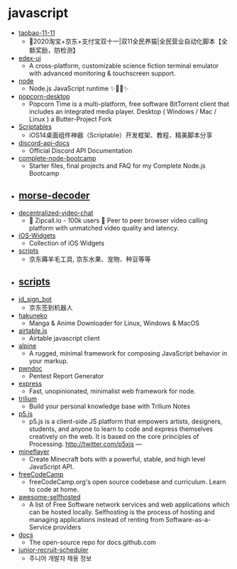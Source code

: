 # javascript
- [taobao-11-11](https://github.com/hyue418/taobao-11-11)
  - 🚀2020淘宝+京东+支付宝双十一|双11全民养猫|全民营业自动化脚本【全额奖励，防检测】
- [edex-ui](https://github.com/GitSquared/edex-ui)
  - A cross-platform, customizable science fiction terminal emulator with advanced monitoring & touchscreen support.
- [node](https://github.com/nodejs/node)
  - Node.js JavaScript runtime ✨🐢🚀✨
- [popcorn-desktop](https://github.com/popcorn-official/popcorn-desktop)
  - Popcorn Time is a multi-platform, free software BitTorrent client that includes an integrated media player. Desktop ( Windows / Mac / Linux ) a Butter-Project Fork
- [Scriptables](https://github.com/im3x/Scriptables)
  - iOS14桌面组件神器（Scriptable）开发框架、教程、精美脚本分享
- [discord-api-docs](https://github.com/discord/discord-api-docs)
  - Official Discord API Documentation
- [complete-node-bootcamp](https://github.com/jonasschmedtmann/complete-node-bootcamp)
  - Starter files, final projects and FAQ for my Complete Node.js Bootcamp
- [morse-decoder](https://github.com/romacher/morse-decoder)
  - 
- [decentralized-video-chat](https://github.com/ianramzy/decentralized-video-chat)
  - 🚀 Zipcall.io - 100k users 🚀 Peer to peer browser video calling platform with unmatched video quality and latency.
- [iOS-Widgets](https://github.com/ThisIsBenny/iOS-Widgets)
  - Collection of iOS Widgets
- [scripts](https://github.com/lxk0301/scripts)
  - 京东薅羊毛工具, 京东水果、宠物、种豆等等
- [scripts](https://github.com/chavyleung/scripts)
  - 
- [jd_sign_bot](https://github.com/ruicky/jd_sign_bot)
  - 京东签到机器人
- [hakuneko](https://github.com/manga-download/hakuneko)
  - Manga & Anime Downloader for Linux, Windows & MacOS
- [airtable.js](https://github.com/Airtable/airtable.js)
  - Airtable javascript client
- [alpine](https://github.com/alpinejs/alpine)
  - A rugged, minimal framework for composing JavaScript behavior in your markup.
- [pwndoc](https://github.com/pwndoc/pwndoc)
  - Pentest Report Generator
- [express](https://github.com/expressjs/express)
  - Fast, unopinionated, minimalist web framework for node.
- [trilium](https://github.com/zadam/trilium)
  - Build your personal knowledge base with Trilium Notes
- [p5.js](https://github.com/processing/p5.js)
  - p5.js is a client-side JS platform that empowers artists, designers, students, and anyone to learn to code and express themselves creatively on the web. It is based on the core principles of Processing. http://twitter.com/p5xjs —
- [mineflayer](https://github.com/PrismarineJS/mineflayer)
  - Create Minecraft bots with a powerful, stable, and high level JavaScript API.
- [freeCodeCamp](https://github.com/freeCodeCamp/freeCodeCamp)
  - freeCodeCamp.org's open source codebase and curriculum. Learn to code at home.
- [awesome-selfhosted](https://github.com/awesome-selfhosted/awesome-selfhosted)
  - A list of Free Software network services and web applications which can be hosted locally. Selfhosting is the process of hosting and managing applications instead of renting from Software-as-a-Service providers
- [docs](https://github.com/github/docs)
  - The open-source repo for docs.github.com
- [junior-recruit-scheduler](https://github.com/jojoldu/junior-recruit-scheduler)
  - 주니어 개발자 채용 정보
